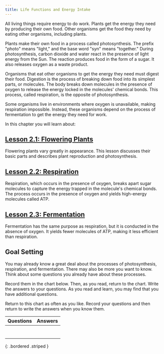 ```yaml
---
title: Life Functions and Energy Intake
---
```

All living things require energy to do work. Plants get the energy they need by producing their own food. Other organisms get the food they need by eating other organisms, including plants.

Plants make their own food in a process called photosynthesis. The prefix "photo" means "light," and the base word "syn" means "together." During photosynthesis, carbon dioxide and water react in the presence of light energy from the Sun. The reaction produces food in the form of a sugar. It also releases oxygen as a waste product.

Organisms that eat other organisms to get the energy they need must digest their food. Digestion is the process of breaking down food into its simplest parts, or molecules. The body breaks down molecules in the presence of oxygen to release the energy locked in the molecules' chemical bonds. This process, called respiration, is the opposite of photosynthesis.

Some organisms live in environments where oxygen is unavailable, making respiration impossible. Instead, these organisms depend on the process of fermentation to get the energy they need for work.

In this chapter you will learn about:

## [Lesson 2.1: Flowering Plants](lesson-2.1)

Flowering plants vary greatly in appearance. This lesson discusses their basic parts and describes plant reproduction and photosynthesis.

## [Lesson 2.2: Respiration](lesson-2.2)

Respiration, which occurs in the presence of oxygen, breaks apart sugar molecules to capture the energy trapped in the molecule's chemical bonds. The process occurs in the presence of oxygen and yields high-energy molecules called ATP.

## [Lesson 2.3: Fermentation](lesson-2.3)

Fermentation has the same purpose as respiration, but it is conducted in the absence of oxygen. It yields fewer molecules of ATP, making it less efficient than respiration.

## Goal Setting

You may already know a great deal about the processes of photosynthesis, respiration, and fermentation. There may also be more you want to know. Think about some questions you already have about these processes.

Record them in the chart below. Then, as you read, return to the chart. Write the answers to your questions. As you read and learn, you may find that you have additional questions.

Return to this chart as often as you like. Record your questions and then return to write the answers when you know them.

| Questions | Answers |
|:-:|:-:|
|  |  |
|  |  |
|  |  |
|  |  |
|  |  |
|  |  |
|  |  |
{: .bordered .striped }
